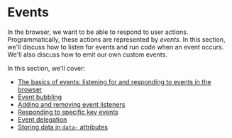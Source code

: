 # Events

In the browser, we want to be able to respond to user actions. Programmatically, these actions are represented by _events_. In this section, we'll discuss how to listen for events and run code when an event occurs. We'll also discuss how to emit our own custom events.

In this section, we'll cover:

* [The basics of events: listening for and responding to events in the browser](01-basic-events.md)
* [Event bubbling](02-event-bubbing.md)
* [Adding and removing event listeners](03-adding-and-removing.md)
* [Responding to specific key events](04-keycodes.md)
* [Event delegation](05-event-delegation.md)
* [Storing data in `data-` attributes](06-data-attributes.md)
